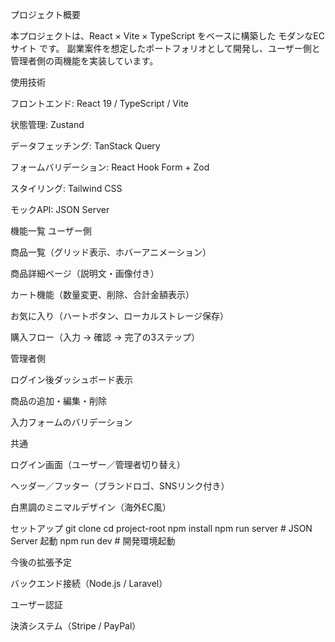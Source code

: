 プロジェクト概要

本プロジェクトは、React × Vite × TypeScript をベースに構築した モダンなECサイト です。
副業案件を想定したポートフォリオとして開発し、ユーザー側と管理者側の両機能を実装しています。

使用技術

フロントエンド: React 19 / TypeScript / Vite

状態管理: Zustand

データフェッチング: TanStack Query

フォームバリデーション: React Hook Form + Zod

スタイリング: Tailwind CSS

モックAPI: JSON Server

機能一覧
ユーザー側

商品一覧（グリッド表示、ホバーアニメーション）

商品詳細ページ（説明文・画像付き）

カート機能（数量変更、削除、合計金額表示）

お気に入り（ハートボタン、ローカルストレージ保存）

購入フロー（入力 → 確認 → 完了の3ステップ）

管理者側

ログイン後ダッシュボード表示

商品の追加・編集・削除

入力フォームのバリデーション

共通

ログイン画面（ユーザー／管理者切り替え）

ヘッダー／フッター（ブランドロゴ、SNSリンク付き）

白黒調のミニマルデザイン（海外EC風）

セットアップ
git clone <your-repo-url>
cd project-root
npm install
npm run server   # JSON Server 起動
npm run dev      # 開発環境起動

今後の拡張予定

バックエンド接続（Node.js / Laravel）

ユーザー認証

決済システム（Stripe / PayPal）


